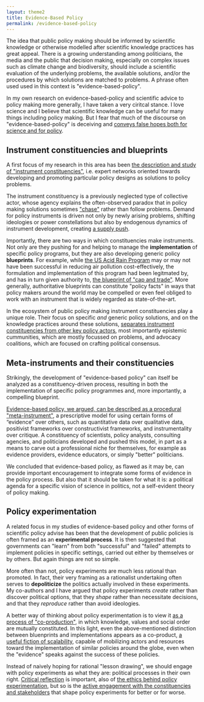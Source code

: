 ```yaml
---
layout: theme2
title: Evidence-Based Policy
permalink: /evidence-based-policy
---
```


The idea that public policy making should be informed by scientific knowledge or otherwise modelled after scientific knowledge practices has great appeal. There is a growing understanding among politicians, the media and the public that decision making, especially on complex issues such as climate change and biodiversity, should include a scientific evaluation of the underlying problems, the available solutions, and/or the procedures by which solutions are matched to problems. A phrase often used used in this context is "evidence-based-policy".

In my own research on evidence-based-policy and scientific advice to policy making more generally, I have taken a very ciritcal stance. I love science and I believe that scientific knowledge can be useful for many things including policy making. But I fear that much of the discourse on "evidence-based-policy" is deceiving and [conveys false hopes both for science and for policy](https://policyandpoliticsblog.com/2021/07/07/why-evidence-based-policy-is-political).

## Instrument constituencies and blueprints

A first focus of my research in this area has been [the description and study of "instrument constituencies"](https://doi.org/10.1080/14494035.2017.1375248), i.e. expert networks oriented towards developing and promoting particular policy designs as solutions to policy problems.

The instrument constituency is a previously neglected type of collective actor, whose agency explains the often-observed paradox that in policy making solutions sometimes ["chase"](https://onlinelibrary.wiley.com/doi/10.1111/gove.12179) rather than follow problems. Demand for policy instruments is driven not only by newly arising problems, shifting ideologies or power constellations but also by endogenous dynamics of instrument development, creating [a supply push](https://doi.org/10.1080/09644016.2014.923625). 

Importantly, there are two ways in which constituencies make instruments. Not only are they pushing for and helping to manage the **implementation** of specific policy programs, but they are also developing generic policy **blueprints**. For example, while [the US Acid Rain Program](https://www.taylorfrancis.com/chapters/edit/10.4324/9781315886985-11/politics-means-making-emissions-trading-instrument-pre-history-carbon-trading-arno-simons-jan-peter-vo%C3%9F) may or may not have been successful in reducing air pollution cost-effectively, the formulation and implementation of this program had been legitmated by, and has in turn given authority to, [the blueprint of "cap and trade"](http://dx.doi.org/10.14279/depositonce-5561). More generally, authoritative blueprints can constitute "policy facts" in ways that policy makers around the world may be compelled or even feel obliged to work with an instrument that is widely regarded as state-of-the-art.

In the ecosystem of public policy making instrument constituencies play a unique role. Their focus on specific *and* generic policy solutions, and on the knowledge practices around these solutions, [separates instrument constituencies from other key policy actors](http://dx.doi.org/10.2139/ssrn.2593626), most importantly epistemic cummunities, which are mostly focussed on problems, and advocacy coalitions, which are focused on crafting political consensus. 

## Meta-instruments and their constituencies

Strikingly, the development of "evidence-based policy" can itself be analyzed as a constituency-driven process, resulting in both the implementation of specific policy programmes and, more importantly, a compelling blueprint.

[Evidence-based policy, we argued, can be described as a procedural "meta-instrument"](https://doi.org/10.1332/030557321X16225469993170), a prescriptive model for using certain forms of “evidence” over others, such as quantitative data over qualitative data, positivist frameworks over constructivist frameworks, and instrumentality over critique. A constituency of scientists, policy analysts, consulting agencies, and politicians developed and pushed this model, in part as a means to carve out a professional niche for themselves, for example as evidence providers, evidence educators, or simply "better" politicians.

We concluded that evidence-based policy, as flawed as it may be, can provide important encouragement to integrate some forms of evidence in the policy process. But also that it should be taken for what it is: a political agenda for a specific vision of science in politics, not a self-evident theory of policy making.

## Policy experimentation

A related focus in my studies of evidence-based policy and other forms of scientific policy advise has been that the development of public policies is often framed as an **experimental process**. It is then suggested that governments can "learn" from both "successful" and "failed" attempts to implement policies in specific settings, carried out either by themselves or by others. But again things are not so simple. 

More often than not, policy experiments are much less rational than promoted. In fact, their very framing as a rationalist undertaking often serves to **depoliticize** the politics actually involved in these experiments. My co-authors and I have argued that policy experiments *create* rather than discover political options, that they *shape* rather than necessitate decisions, and that they *reproduce* rather than avoid ideologies. 

A better way of thinking about policy experimentation is to view it [as a process of "co-production"](https://doi.org/10.1007/s11077-018-9313-9), in which knowledge, values and social order are mutually constituted. In this light, even the above-mentioned distinction between bluenprints and implementations appears as a co-product, [a useful fiction of scalability](http://dx.doi.org/10.1080/09644016.2014.893120),
 capable of mobilizing actors and resources toward the implementation of similar policies around the globe, even when the "evidence" speaks against the success of these policies.

 Instead of naively hoping for rational "lesson drawing", we should engage with policy experiments as what they are: political processes in their own right. [Critical reflection](https://policyandpoliticsblog.com/2021/07/07/why-evidence-based-policy-is-political/) is important, also of [the ethics behind policy experimentation](https://doi.org/10.1007/978-3-319-17308-5_5), but so is the [active engagement with the constituencies and stakeholders](https://depositonce.tu-berlin.de/bitstream/11303/4776/1/challenging_futures_biodiversity_offsets.pdf) that shape policy experiments for better or for worse.